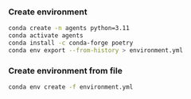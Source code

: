 ### Create environment

```bash
conda create -n agents python=3.11
conda activate agents
conda install -c conda-forge poetry
conda env export --from-history > environment.yml
```

### Create environment from file
```bash
conda env create -f environment.yml
```